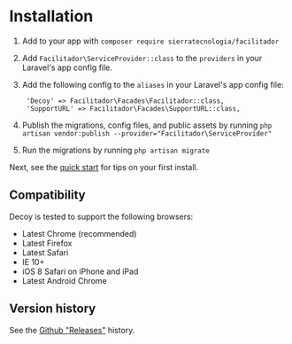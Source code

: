 # Installation

1. Add to your app with `composer require sierratecnologia/facilitador`

2. Add `Facilitador\ServiceProvider::class` to the `providers` in your Laravel's app config file.

3. Add the following config to the `aliases` in your Laravel's app config file:

		'Decoy' => Facilitador\Facades\Facilitador::class,
		'SupportURL' => Facilitador\Facades\SupportURL::class,

4. Publish the migrations, config files, and public assets by running `php artisan vendor:publish --provider="Facilitador\ServiceProvider"`

5. Run the migrations by running `php artisan migrate`

Next, see the [quick start](quick-start) for tips on your first install.


## Compatibility

Decoy is tested to support the following browsers:

- Latest Chrome (recommended)
- Latest Firefox
- Latest Safari
- IE 10+
- iOS 8 Safari on iPhone and iPad
- Latest Android Chrome


## Version history

See the [Github "Releases"](https://github.com/sierratcnologia/facilitador/releases) history.
